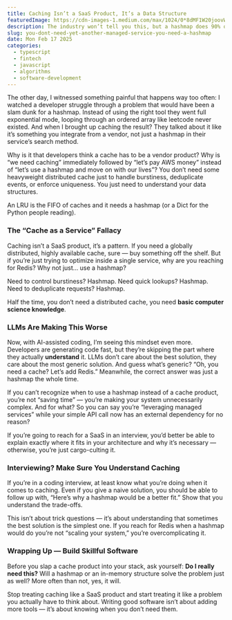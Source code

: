 ```yaml
---
title: Caching Isn’t a SaaS Product, It’s a Data Structure
featuredImage: https://cdn-images-1.medium.com/max/1024/0*8dMF1W20joovW-WH
description: The industry won’t tell you this, but a hashmap does 90% of what you need
slug: you-dont-need-yet-another-managed-service-you-need-a-hashmap
date: Mon Feb 17 2025
categories:
  - typescript
  - fintech
  - javascript
  - algorithms
  - software-development
---
```


The other day, I witnessed something painful that happens way too often: I watched a developer struggle through a problem that would have been a slam dunk for a hashmap. Instead of using the right tool they went full exponential mode, looping through an ordered array like leetcode never existed. And when I brought up caching the result? They talked about it like it’s something you integrate from a vendor, not just a hashmap in their service’s search method.

Why is it that developers think a cache has to be a vendor product? Why is “we need caching” immediately followed by “let’s pay AWS money” instead of “let’s use a hashmap and move on with our lives”? You don’t need some heavyweight distributed cache just to handle burstiness, deduplicate events, or enforce uniqueness. You just need to understand your data structures.

An LRU is the FIFO of caches and it needs a hashmap (or a Dict for the Python people reading).

### The “Cache as a Service” Fallacy

Caching isn’t a SaaS product, it’s a pattern. If you need a globally distributed, highly available cache, sure — buy something off the shelf. But if you’re just trying to optimize inside a single service, why are you reaching for Redis? Why not just… use a hashmap?

Need to control burstiness? Hashmap. Need quick lookups? Hashmap. Need to deduplicate requests? Hashmap.

Half the time, you don’t need a distributed cache, you need **basic computer science knowledge**.

### LLMs Are Making This Worse

Now, with AI-assisted coding, I’m seeing this mindset even more. Developers are generating code fast, but they’re skipping the part where they actually **understand** it. LLMs don’t care about the best solution, they care about the most generic solution. And guess what’s generic? “Oh, you need a cache? Let’s add Redis.” Meanwhile, the correct answer was just a hashmap the whole time.

If you can’t recognize when to use a hashmap instead of a cache product, you’re not “saving time” — you’re making your system unnecessarily complex. And for what? So you can say you’re “leveraging managed services” while your simple API call now has an external dependency for no reason?

If you’re going to reach for a SaaS in an interview, you’d better be able to explain exactly where it fits in your architecture and why it’s necessary — otherwise, you’re just cargo-culting it.

### Interviewing? Make Sure You Understand Caching

If you’re in a coding interview, at least know what you’re doing when it comes to caching. Even if you give a naive solution, you should be able to follow up with, “Here’s why a hashmap would be a better fit.” Show that you understand the trade-offs.

This isn’t about trick questions — it’s about understanding that sometimes the best solution is the simplest one. If you reach for Redis when a hashmap would do you’re not “scaling your system,” you’re overcomplicating it.

### Wrapping Up — Build Skillful Software

Before you slap a cache product into your stack, ask yourself: **Do I really need this?** Will a hashmap or an in-memory structure solve the problem just as well? More often than not, yes, it will.

Stop treating caching like a SaaS product and start treating it like a problem you actually have to think about. Writing good software isn’t about adding more tools — it’s about knowing when you don’t need them.
